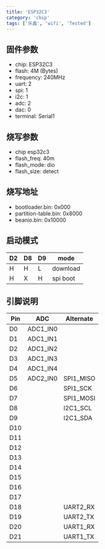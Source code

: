 ```yaml
---
title: 'ESP32C3'
category: 'chip'
tags: ['乐鑫', 'wifi', 'Tested']
---
```


## 固件参数

- chip: ESP32C3
- flash: 4M (Bytes)
- frequency: 240MHz
- uart: 2
- spi: 1
- i2c: 1
- adc: 2
- dac: 0
- terminal: Serial1

## 烧写参数

- chip esp32c3
- flash_freq: 40m
- flash_mode: dio
- flash_size: detect

## 烧写地址

- bootloader.bin: 0x000
- partition-table.bin: 0x8000
- beanio.bin: 0x10000

## 启动模式

| D2  | D8  | D9  | mode     |
| --- | --- | --- | -------- |
| H   | H   | L   | download |
| H   | X   | H   | spi boot |

## 引脚说明

| Pin | ADC      | Alternate |
| --- | -------- | --------- |
| D0  | ADC1_IN0 |           |
| D1  | ADC1_IN1 |           |
| D2  | ADC1_IN2 |           |
| D3  | ADC1_IN3 |           |
| D4  | ADC1_IN4 |           |
| D5  | ADC2_IN0 | SPI1_MISO |
| D6  |          | SPI1_SCK  |
| D7  |          | SPI1_MOSI |
| D8  |          | I2C1_SCL  |
| D9  |          | I2C1_SDA  |
| D10 |          |           |
| D11 |          |           |
| D12 |          |           |
| D13 |          |           |
| D14 |          |           |
| D15 |          |           |
| D16 |          |           |
| D17 |          |           |
| D18 |          | UART2_RX  |
| D19 |          | UART2_TX  |
| D20 |          | UART1_RX  |
| D21 |          | UART1_TX  |
